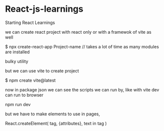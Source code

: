 # React-js-learnings

Starting React Learnings

we can create react project with react only or with a framewok of vite as well

$ npx create-react-app Project-name // takes a lot of time as many modules are installed

bulky utility

but we can use vite to create project

$ npm create vite@latest



now in package json we can see the scripts we can run by, like with vite dev can run to browser

npm run dev

but we have to make elements to use in pages,

React.createElement(
    tag,
    {attributes},
    text in tag
)